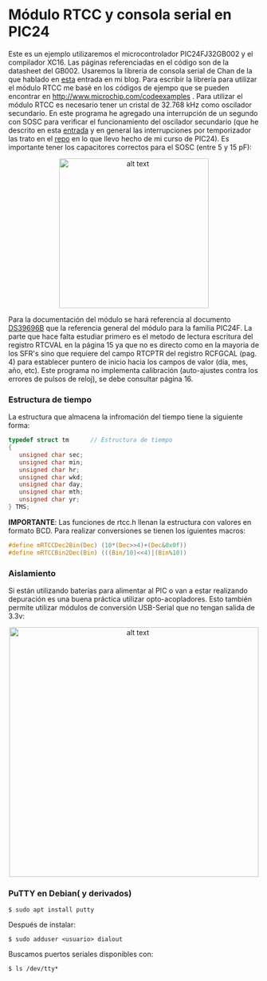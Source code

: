 # Módulo RTCC y consola serial en PIC24
Este es un ejemplo utilizaremos el microcontrolador PIC24FJ32GB002 y el compilador XC16. Las páginas referenciadas en el código son de la datasheet del GB002.  Usaremos la librería de consola serial de Chan de la que hablado en [esta](http://stg-pepper.blogspot.com/2020/06/consola-serial-en-pic-en-xc16.html) entrada en mi blog. Para escribir la librería para utilizar el módulo RTCC me basé en los códigos de ejempo que se pueden encontrar en http://www.microchip.com/codeexamples . Para utilizar el módulo RTCC es necesario tener un cristal de 32.768 kHz como oscilador secundario. En este programa he agregado una interrupción de un segundo con SOSC para verificar el funcionamiento del oscilador secundario (que he descrito en esta [entrada](http://stg-pepper.blogspot.com/2021/02/interrupcion-por-tmr1-con-reloj.html) y en general las interrupciones por temporizador las trato en el [repo](https://github.com/rescurib/Curso_PIC24/tree/master/Lec_03) en lo que llevo hecho de mi curso de PIC24). Es importante tener los capacitores correctos para el SOSC (entre 5 y 15 pF):

<p align="center">
<img src="https://1.bp.blogspot.com/-MticAYgekk4/YCXLjYXcSbI/AAAAAAAACdk/vomJvE-5QVs1avuM1U3XreOyJItpiQTSQCLcBGAsYHQ/s471/PIC24_SOSC_TMR1.png" alt="alt text" width="300">
</p>

Para la documentación del módulo se hará referencia al documento [DS39696B](http://ww1.microchip.com/downloads/en/devicedoc/39696b.pdf) que la referencia general del módulo para la familia PIC24F. La parte que hace falta estudiar primero es el metodo de lectura escritura del registro RTCVAL en la página 15 ya que no es directo como en la mayoria de los SFR's sino que requiere del campo RTCPTR del registro RCFGCAL (pag. 4) para establecer puntero de inicio hacia los campos de valor (día, mes, año, etc). Este programa no implementa calibración (auto-ajustes contra los errores de pulsos de reloj), se debe consultar página 16.

### Estructura de tiempo
La estructura que almacena la infromación del tiempo tiene la siguiente forma:

```C
typedef struct tm      // Estructura de tiempo
{
   unsigned char sec;
   unsigned char min;
   unsigned char hr;
   unsigned char wkd;
   unsigned char day;
   unsigned char mth;
   unsigned char yr; 
} TMS;
```
**IMPORTANTE**: Las funciones de rtcc.h llenan la estructura con valores en formato BCD. Para realizar conversiones se tienen los iguientes macros:
```C
#define mRTCCDec2Bin(Dec) (10*(Dec>>4)+(Dec&0x0f))
#define mRTCCBin2Dec(Bin) (((Bin/10)<<4)|(Bin%10))
```
### Aislamiento
Si están utilizando baterías para alimentar al PIC o van a estar realizando depuración es una buena práctica utilizar opto-acopladores. Esto también permite utilizar módulos de conversión USB-Serial que no tengan salida de 3.3v:
<p align="center">
<img src="https://1.bp.blogspot.com/-lQWnWBZZUMo/YCsBjH1lllI/AAAAAAAACdw/NCVMA_amUQsxbr3EgBlwm7riKhogTvU1wCLcBGAsYHQ/s586/Circuito_Optos.png" alt="alt text" width="500">
</p>

### PuTTY en Debian( y derivados)
```
$ sudo apt install putty
```
Después de instalar:
```
$ sudo adduser <usuario> dialout
```

Buscamos puertos seriales disponibles con:
```
$ ls /dev/tty*
```
